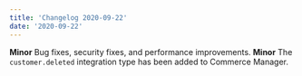 ```yaml
---
title: 'Changelog 2020-09-22'
date: '2020-09-22'
---
```

**Minor** Bug fixes, security fixes, and performance improvements.
**Minor**  The `customer.deleted` integration type has been added to Commerce Manager.
